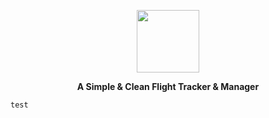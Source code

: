 <a><p align="center">
<img height=100 src="https://user-images.githubusercontent.com/10552019/114287500-3f3f7680-9a35-11eb-81a6-33eebd6a5efd.png"/>

</p></a>
<p align="center">
  <strong>A Simple & Clean Flight Tracker & Manager</strong>
</p>

`test`